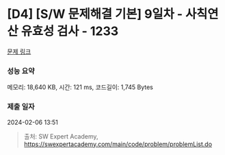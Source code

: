 # [D4] [S/W 문제해결 기본] 9일차 - 사칙연산 유효성 검사 - 1233 

[문제 링크](https://swexpertacademy.com/main/code/problem/problemDetail.do?contestProbId=AV141176AIwCFAYD) 

### 성능 요약

메모리: 18,640 KB, 시간: 121 ms, 코드길이: 1,745 Bytes

### 제출 일자

2024-02-06 13:51



> 출처: SW Expert Academy, https://swexpertacademy.com/main/code/problem/problemList.do